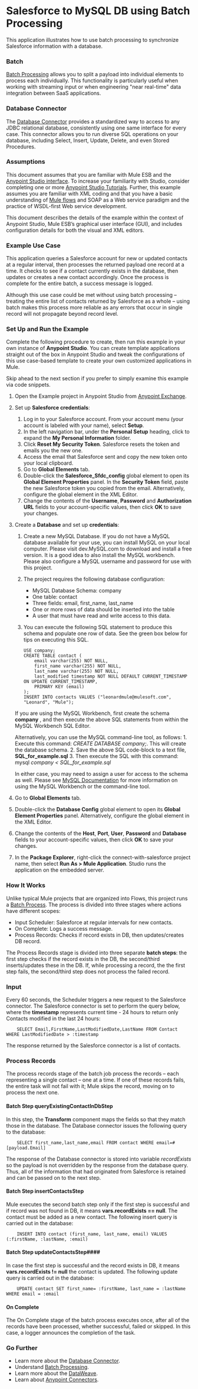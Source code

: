 # Salesforce to MySQL DB using Batch Processing #

This application illustrates how to use batch processing to synchronize Salesforce information with a database.

### Batch 

[Batch Processing](http://www.mulesoft.org/documentation/display/current/Batch+Processing) allows you to split a payload into individual elements to process each individually. This functionality is particularly useful when working with streaming input or when engineering "near real-time" data integration between SaaS applications.

### Database Connector 

 The [Database Connector](http://www.mulesoft.org/documentation/display/current/Database+Connector) provides a standardized way to access to any JDBC relational database, consistently using one same interface for every case. This connector allows you to run diverse SQL operations on your database, including Select, Insert, Update, Delete, and even Stored Procedures.

### Assumptions 

This document assumes that you are familiar with Mule ESB and the [Anypoint Studio interface](http://www.mulesoft.org/documentation/display/current/Anypoint+Studio+Essentials). To increase your familiarity with Studio, consider completing one or more [Anypoint Studio Tutorials](http://www.mulesoft.org/documentation/display/current/Basic+Studio+Tutorial). Further, this example assumes you are familiar with XML coding and that you have a basic understanding of [Mule flows](http://www.mulesoft.org/documentation/display/current/Mule+Application+Architecture) and SOAP as a Web service paradigm and the practice of WSDL-first Web service development.  

This document describes the details of the example within the context of Anypoint Studio, Mule ESB’s graphical user interface (GUI), and includes configuration details for both the visual and XML editors.

### Example Use Case 

This application queries a Salesforce account for new or updated contacts at a regular interval, then processes the returned payload one record at a time. It checks to see if a contact currently exists in the database, then updates or creates a new contact accordingly. Once the process is complete for the entire batch, a success message is logged.  

Although this use case could be met without using batch processing – treating the entire list of contacts returned by Salesforce as a whole – using batch makes this process more reliable as any errors that occur in single record will not propagate beyond record level.

### Set Up and Run the Example

Complete the following procedure to create, then run this example in your own instance of **Anypoint Studio**. You can create template applications straight out of the box in Anypoint Studio and tweak the configurations of this use case-based template to create your own customized applications in Mule.

Skip ahead to the next section if you prefer to simply examine this example via code snippets.

1. Open the Example project in Anypoint Studio from [Anypoint Exchange](http://www.mulesoft.org/documentation/display/current/Anypoint+Exchange).
1. Set up **Salesforce credentials**:
	1. Log in to your Salesforce account. From your account menu (your account is labeled with your name), select **Setup**.
	2. In the left navigation bar, under the **Personal Setup** heading, click to expand the **My Personal Information** folder. 
	3. Click **Reset My Security Token**. Salesforce resets the token and emails you the new one.
	4. Access the email that Salesforce sent and copy the new token onto your local clipboard.
	5. Go to **Global Elements** tab.
	6. Double-click the **Salesforce\_Sfdc_config** global element to open its **Global Element Properties** panel. In the **Security Token** field, paste the new Salesforce token you copied from the email. Alternatively, configure the global element in the XML Editor.
	7. Change the contents of the **Username**, **Password** and **Authorization URL** fields to your account-specific values, then click **OK** to save your changes.
1. Create a **Database** and set up **credentials**:
	1. Create a new MySQL Database. If you do not have a MySQL database available for your use, you can install MySQL on your local computer. Please visit dev.MySQL.com  to download and install a free version. It is a good idea to also install the MySQL workbench. Please also configure a MySQL username and password for use with this project.
	2. The project requires the following database configuration:
		- MySQL Database Schema: company
		- One table: contact
		- Three fields: email,  first\_name,  last_name
		- One or more rows of data should be inserted into the table
		- A user that must have read and write access to this data.
	3. You can execute the following SQL statement to produce this schema and populate one row of data. See the green box below for tips on executing this SQL.
		
		```
        USE company;
        CREATE TABLE contact (
            email varchar(255) NOT NULL,
            first_name varchar(255) NOT NULL,
            last_name varchar(255) NOT NULL,
            last_modified timestamp NOT NULL DEFAULT CURRENT_TIMESTAMP ON UPDATE CURRENT_TIMESTAMP,
            PRIMARY KEY (email)
        );
        INSERT INTO contacts VALUES ("leonardmule@mulesoft.com", "Leonard", "Mule");
		```
		
    If you are using the MySQL Workbench, first create the schema **company** , and then execute the above SQL statements from within the MySQL Workbench SQL Editor.

   Alternatively, you can use the MySQL command-line tool, as follows:
        1. Execute this command: *CREATE DATABASE company;*. This will create the database schema.
        2. Save the above SQL code-block to a text file, **SQL\_for_example.sql**
        3. Then execute the SQL with this command: mysql *company < SQL\_for_example.sql*

    In either case, you may need to assign a user for access to the schema as well. Please see [MySQL Documentation](http://dev.mysql.com/doc/) for more information on using the MySQL Workbench or the command-line tool.

1. Go to **Global Elements** tab.
1. Double-click the **Database Config** global element to open its **Global Element Properties** panel. Alternatively, configure the global element in the XML Editor.
1. Change the contents of the **Host**,  **Port**, **User**, **Password** and **Database** fields to your account-specific values, then click **OK** to save your changes.
1. In the **Package Explorer**, right-click the connect-with-salesforce project name, then select **Run As > Mule Application**. Studio runs the application on the embedded server. 

### How It Works ###

Unlike typical Mule projects that are organized into Flows, this project runs a [Batch Process](http://www.mulesoft.org/documentation/display/current/Batch+Processing). The process is divided into three stages where actions have different scopes:

- Input Scheduler: Salesforce at regular intervals for new contacts.
- On Complete:	Logs a success message.
- Process Records:	Checks if record exists in DB, then updates/creates DB record.

The Process Records stage is divided into three separate **batch steps**: the first step checks if the record exists in the DB, the second/third inserts/updates these in the DB. If, while processing a record, the the first step fails, the second/third step does not process the failed record.

### Input ###

Every 60 seconds, the Scheduler triggers a new request to the Salesforce connector. The Salesforce connector is set to perform the query below, where the **timestamp** represents current time - 24 hours to return only Contacts modified in the last 24 hours:

        SELECT Email,FirstName,LastModifiedDate,LastName FROM Contact WHERE LastModifiedDate > :timestamp
 
The response returned by the Salesforce connector is a list of contacts.

### Process Records ###

The process records stage of the batch job process the records – each representing a single contact – one at a time. If one of these records fails, the entire task will not fail with it; Mule skips the record, moving on to process the next one.

#### Batch Step queryExistingContactInDbStep ####

In this step, the **Transform** component maps the fields so that they match those in the database. The Database connector issues the following query to the database:

        SELECT first_name,last_name,email FROM contact WHERE email=#[payload.Email]

The response of the Database connector is stored into variable *recordExists* so the payload is not overridden by the response from the database query. Thus, all of the information that had originated from Salesforce is retained and can be passed on to the next step.

#### Batch Step insertContactsStep ####

Mule executes the second batch step only if the first step is successful and if record was not found in DB, it means **vars.recordExists == null**. The contact must be added as a new contact. The following insert query is carried out in the database:
	
        INSERT INTO contact (first_name, last_name, email) VALUES (:firstName, :lastName, :email)

#### Batch Step updateContactsStep####

In case the first step is successful and the record exists in DB, it means **vars.recordExists != null** the contact is updated. The following update query is carried out in the database:

        UPDATE contact SET first_name= :firstName, last_name = :lastName WHERE email = :email

#### On Complete ####

The On Complete stage of the batch process executes once, after all of the records have been processed, whether successful, failed or skipped. In this case, a logger announces the completion of the task.

### Go Further ###

- Learn more about the [Database Connector](http://www.mulesoft.org/documentation/display/current/Database+Connector).
- Understand [Batch Processing](http://www.mulesoft.org/documentation/display/current/Batch+Processing). 
- Learn more about the [DataWeave](https://developer.mulesoft.com/docs/display/current/Weave+Reference+Documentation).
- Learn about [Anypoint Connectors](http://www.mulesoft.org/documentation/display/current/Anypoint+Connectors).

